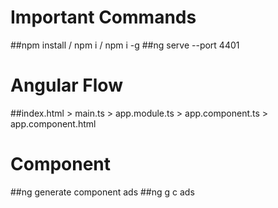# Important Commands

##npm install / npm i / npm i -g <library name>
##ng serve --port 4401   

# Angular Flow

##index.html > main.ts > app.module.ts > app.component.ts > app.component.html

# Component

##ng generate component ads
##ng g c ads
